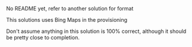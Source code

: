 No README yet, refer to another solution for format

This solutions uses Bing Maps in the provisioning

Don't assume anything in this solution is 100% correct, although it should be pretty close to completion.